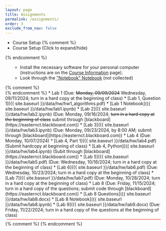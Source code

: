 ```yaml
---
layout: page
title: Assignments 
permalink: /assignments/
order: 3
exclude_from_nav: false 
---
```


* Course Setup
{% comment %}
* Course Setup <a data-toggle="collapse" data-target="#css">(Click to expand/hide)</a>
<div id = "css" class = "collapse" style = "margin:0px">
{% endcomment %}
<ul>
<ul>
    <li>Install the necessary software for your personal computer (instructions are on the <a href = "../info/">Course Information</a> page).</li>
    <li>Look through the <a href = "../data/notes/notebooks.ipynb">"Notebook" Notebook</a> (not collected)</li> 
</ul></ul>
{% comment %}
</div>
{% endcomment %}
* Lab 1 (Due: <strike>Monday, 09/09/2024</strike> Wednesday, 09/11/2024; turn in a hard copy at the beginning of class)
	* [Lab 1, Question 1]({{ site.baseurl }}/data/hw/hw1_algorithms.pdf) 
	* [Lab 1 Notebook]({{ site.baseurl }}/data/hw/lab1.ipynb) 
* [Lab 2]({{ site.baseurl }}/data/hw/lab2.ipynb) (Due: Monday, 09/16/2024; <strike>turn in a hard copy at the beginning of class</strike> submit through [blackboard](https://easternct.blackboard.com))
* [Lab 3]({{ site.baseurl }}/data/hw/lab3.ipynb) (Due: Monday, 09/23/2024, by 8:00 AM; submit through [blackboard](https://easternct.blackboard.com))
* Lab 4 (Due: Monday, 10/07/2024)
	* [Lab 4, Part 1]({{ site.baseurl }}/data/hw/lab4.pdf) (Submit hardcopy at beginning of class)
	* [Lab 4, Python]({{ site.baseurl }}/data/hw/lab4.ipynb) (Subit through [blackboard](https://easternct.blackboard.com))
* [Lab 5]({{ site.baseurl }}/data/hw/lab5.pdf) (Due: Wednesday, 10/16/2024; turn in a hard copy at the beginning of class)
* [Lab 6]({{ site.baseurl }}/data/hw/lab6.pdf) (Due: Wednesday, 10/23/2024; turn in a hard copy at the beginning of class)
* [Lab 7]({{ site.baseurl }}/data/hw/lab7.pdf) (Due: Monday, 10/28/2024; turn in a hard copy at the beginning of class)
* Lab 8 (Due: Friday, 11/15/2024; turn in a hard copy of the questions; submit code through [blackboard](https://easternct.blackboard.com))
    * [Lab 8 Questions]({{ site.baseurl }}/data/hw/lab8.docx) 
    * [Lab 8 Notebook]({{ site.baseurl }}/data/hw/lab8.ipynb) 
* [Lab 9]({{ site.baseurl }}/data/hw/lab9.docx) (Due: Friday, 11/22/2024; turn in a hard copy of the questions at the beginning of class)
<hr style = "margin:5px; height:1px; background-color:red;">
{% comment %}
{% endcomment %}

<script>
const pattern = RegExp('Due:.*([0-9]{2}/[0-9]+/[0-9]{4})');
elements = document.getElementsByTagName('li');

for (el of elements) {
        var res = pattern.exec(el.innerText);
        if (res != null && res.length >= 2) {
                if (new Date(res[1]) >= new Date()) {
                        el.className = 'due';
                }
        }
}
</script>


<style>

.hide {
  display:none
}

table, th, td {
  border: 0px solid black;
  border-collapse: collapse;
  text-align: center;
}

td.left {
    text-align: left;
}

a.hide, tr.hide {
    display: none;
}

.due {
    background-color: yellow
}

</style>
